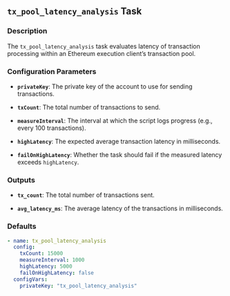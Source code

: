 ## `tx_pool_latency_analysis` Task

### Description

The `tx_pool_latency_analysis` task evaluates latency of transaction processing within an Ethereum execution client’s transaction pool.

### Configuration Parameters

- **`privateKey`**:
  The private key of the account to use for sending transactions.

- **`txCount`**:
  The total number of transactions to send.

- **`measureInterval`**:
  The interval at which the script logs progress (e.g., every 100 transactions).

- **`highLatency`**:
  The expected average transaction latency in milliseconds.

- **`failOnHighLatency`**:
  Whether the task should fail if the measured latency exceeds `highLatency`.


### Outputs

- **`tx_count`**:
  The total number of transactions sent.

- **`avg_latency_ms`**:
  The average latency of the transactions in milliseconds.

### Defaults

```yaml
- name: tx_pool_latency_analysis
  config:
    txCount: 15000
    measureInterval: 1000
    highLatency: 5000
    failOnHighLatency: false
  configVars:
    privateKey: "tx_pool_latency_analysis"
```
